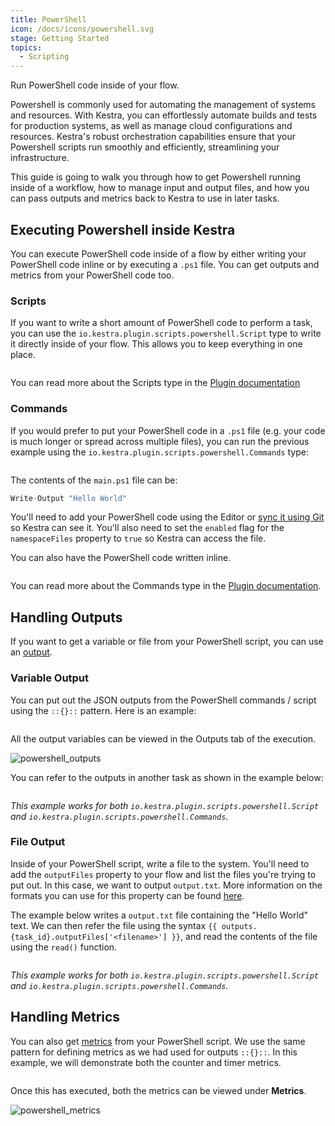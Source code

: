 ```yaml
---
title: PowerShell
icon: /docs/icons/powershell.svg
stage: Getting Started 
topics:
  - Scripting
---
```


Run PowerShell code inside of your flow.

Powershell is commonly used for automating the management of systems and resources. With Kestra, you can effortlessly automate builds and tests for production systems, as well as manage cloud configurations and resources. Kestra's robust orchestration capabilities ensure that your Powershell scripts run smoothly and efficiently, streamlining your infrastructure.

This guide is going to walk you through how to get Powershell running inside of a workflow, how to manage input and output files, and how you can pass outputs and metrics back to Kestra to use in later tasks.

## Executing Powershell inside Kestra

You can execute PowerShell code inside of a flow by either writing your PowerShell code inline or by executing a `.ps1` file. You can get outputs and metrics from your PowerShell code too.

### Scripts

If you want to write a short amount of PowerShell code to perform a task, you can use the `io.kestra.plugin.scripts.powershell.Script` type to write it directly inside of your flow. This allows you to keep everything in one place.

```yaml file=public/examples/scripts_powershell.yml
```

You can read more about the Scripts type in the [Plugin documentation](/plugins/plugin-script-powershell/tasks/io.kestra.plugin.scripts.powershell.script)

### Commands

If you would prefer to put your PowerShell code in a `.ps1` file (e.g. your code is much longer or spread across multiple files), you can run the previous example using the `io.kestra.plugin.scripts.powershell.Commands` type:

```yaml file=public/examples/commands_powershell.yml
```

The contents of the `main.ps1` file can be:

```r
Write-Output "Hello World"
```

You'll need to add your PowerShell code using the Editor or [sync it using Git](../08.developer-guide/04.git.md) so Kestra can see it. You'll also need to set the `enabled` flag for the `namespaceFiles` property to `true` so Kestra can access the file.

You can also have the PowerShell code written inline.

```yaml file=public/examples/commands_powershell_inline.yml
```

You can read more about the Commands type in the [Plugin documentation](/plugins/plugin-script-powershell/tasks/io.kestra.plugin.scripts.powershell.commands).

## Handling Outputs

If you want to get a variable or file from your PowerShell script, you can use an [output](../04.workflow-components/06.outputs.md).

### Variable Output

You can put out the JSON outputs from the PowerShell commands / script using the `::{}::` pattern. Here is an example:

```yaml file=public/examples/outputs_powershell.yml
```

All the output variables can be viewed in the Outputs tab of the execution.

![powershell_outputs](/docs/how-to-guides/powershell/outputs.png)

You can refer to the outputs in another task as shown in the example below:

```yaml file=public/examples/outputs_powershell_usage.yml
```

_This example works for both `io.kestra.plugin.scripts.powershell.Script` and `io.kestra.plugin.scripts.powershell.Commands`._

### File Output

Inside of your PowerShell script, write a file to the system. You'll need to add the `outputFiles` property to your flow and list the files you're trying to put out. In this case, we want to output `output.txt`. More information on the formats you can use for this property can be found [here](../08.developer-guide/07.scripts/07.outputs-metrics.md).

The example below writes a `output.txt` file containing the "Hello World" text. We can then refer the file using the syntax `{{ outputs.{task_id}.outputFiles['<filename>'] }}`, and read the contents of the file using the `read()` function.

```yaml file=public/examples/scripts_output-files-powershell.yml
```

_This example works for both `io.kestra.plugin.scripts.powershell.Script` and `io.kestra.plugin.scripts.powershell.Commands`._

## Handling Metrics

You can also get [metrics](../08.developer-guide/07.scripts/06.outputs-metrics.md#outputs-and-metrics-in-script-and-commands-tasks) from your PowerShell script. We use the same pattern for defining metrics as we had used for outputs `::{}::`. In this example, we will demonstrate both the counter and timer metrics.

```yaml file=public/examples/metrics_powershell.yml
```

Once this has executed, both the metrics can be viewed under **Metrics**.

![powershell_metrics](/docs/how-to-guides/powershell/metrics.png)
